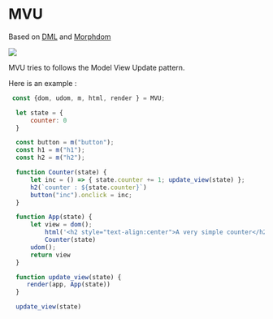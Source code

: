 # MVU

Based on [DML](https://github.com/efpage/DML) and [Morphdom](https://github.com/patrick-steele-idem/morphdom)

[![](https://data.jsdelivr.com/v1/package/gh/artydev/mvu/badge)](https://www.jsdelivr.com/package/gh/artydev/mvu)

MVU tries to follows the Model View Update pattern.

Here is an example :

```js
 const {dom, udom, m, html, render } = MVU;

  let state = {
      counter: 0
  }

  const button = m("button");
  const h1 = m("h1");
  const h2 = m("h2");

  function Counter(state) {
      let inc = () => { state.counter += 1; update_view(state) };
      h2(`counter : ${state.counter}`)
      button("inc").onclick = inc;
  }

  function App(state) {
      let view = dom();
          html('<h2 style="text-align:center">A very simple counter</h2>')
          Counter(state)
      udom();
      return view
  }

  function update_view(state) {
     render(app, App(state))
  }

  update_view(state)
 ```
     







